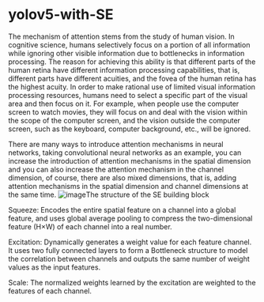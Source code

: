 # yolov5-with-SE

  
  The mechanism of attention stems from the study of human vision. In cognitive science, humans selectively focus on a portion of all information while ignoring other visible information due to bottlenecks in information processing. The reason for achieving this ability is that different parts of the human retina have different information processing capabilities, that is, different parts have different acuities, and the fovea of the human retina has the highest acuity. In order to make rational use of limited visual information processing resources, humans need to select a specific part of the visual area and then focus on it. For example, when people use the computer screen to watch movies, they will focus on and deal with the vision within the scope of the computer screen, and the vision outside the computer screen, such as the keyboard, computer background, etc., will be ignored.
  
  There are many ways to introduce attention mechanisms in neural networks, taking convolutional neural networks as an example, you can increase the introduction of attention mechanisms in the spatial dimension and you can also increase the attention mechanism in the channel dimension, of course, there are also mixed dimensions, that is, adding attention mechanisms in the spatial dimension and channel dimensions at the same time.
  ![image](https://user-images.githubusercontent.com/120677884/207951728-b85f94dd-e95f-42c9-a681-5b3293f15b8d.png)The structure of the SE building block
  
  Squeeze: Encodes the entire spatial feature on a channel into a global feature, and uses global average pooling to compress the two-dimensional feature (H×W) of each channel into a real number.
  
  Excitation: Dynamically generates a weight value for each feature channel. It uses two fully connected layers to form a Bottleneck structure to model the correlation between channels and outputs the same number of weight values as the input features.
  
  Scale: The normalized weights learned by the excitation are weighted to the features of each channel. 
